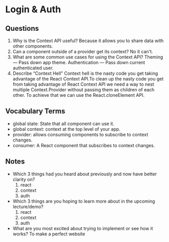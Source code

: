 # Login & Auth

## Questions
1. Why is the Context API useful?
    Because it allows you to share data with other components.
1. Can a component outside of a provider get its context?
   No it can't.
1. What are some common use cases for using the Context API?
    Theming — Pass down app theme. Authentication — Pass down current authenticated user.
1. Describe “Context Hell”
    Context hell is the nasty code you get taking advantage of the React Context API.To clean up the nasty code you get from taking advantage of React Context API we need a way to nest multiple Context.Provider without passing them as children of each other. To achieve that we can use the React.cloneElement API.


## Vocabulary Terms

* global state: State that all component can use it.
* global context: context at the top level of your app.
* provider: allows consuming components to subscribe to context changes.
* consumer: A React component that subscribes to context changes.
 


## Notes
* Which 3 things had you heard about previously and now have better clarity on?
    1. react
    1. context
    1. auth
* Which 3 things are you hoping to learn more about in the upcoming lecture/demo?
    1. react
    1. context
    1. auth
* What are you most excited about trying to implement or see how it works?
To make a perfect website